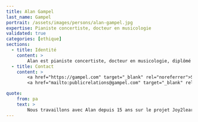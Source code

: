 ```yaml
---
title: Alan Gampel
last_name: Gampel
portrait: /assets/images/persons/alan-gampel.jpg
expertise: Pianiste concertiste, docteur en musicologie
validated: true
categories: [ethique]
sections:
  - title: Identité
    content: >
        Alan est pianiste concertiste, docteur en musicologie, diplômé de Stanford et de la Sorbonne. Tant par le biais de la Fondation Joy2learn qu'il a créée en 2000, que par ses projets actuels au Kremlin-Bicêtre et à l'Ecole Massillon, il associe pratique des arts et pédagogie en faveur de l'épanouissement des enfants.
  - title: Contact
    content: >
        <a href="https://gampel.com" target="_blank" rel="noreferrer">Site</a> –
        <a href="mailto:publicrelations@gampel.com" target="_blank" rel="noreferrer">Mail</a>

quote:
    from: pa
    text: >
        Nous travaillons avec Alan depuis 15 ans sur le projet Joy2learn, c'est à chaque fois un plaisir.
---
```

